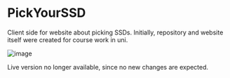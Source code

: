 # PickYourSSD
Client side for website about picking SSDs. 
Initially, repository and website itself were created for course work in uni.

![image](https://github.com/Hekzory/pickyourssd/assets/36638457/8264f7ce-ca41-4127-bac5-22daa9604bf9)


Live version no longer available, since no new changes are expected.
